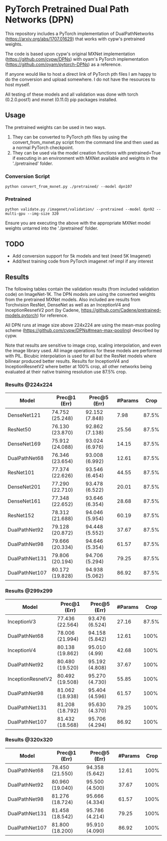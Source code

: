# PyTorch Pretrained Dual Path Networks (DPN)

This repository includes a PyTorch implementation of DualPathNetworks (https://arxiv.org/abs/1707.01629) that works with cypw's pretrained weights. 

The code is based upon cypw's original MXNet implementation (https://github.com/cypw/DPNs) with oyam's PyTorch implementation (https://github.com/oyam/pytorch-DPNs) as a reference.

If anyone would like to host a direct link of PyTorch pth files I am happy to do the conversion and upload somewhere. I do not have the resources to host myself.

All testing of these models and all validation was done with torch (0.2.0.post1) and mxnet (0.11.0) pip packages installed. 

## Usage

The pretrained weights can be used in two ways. 

1. They can be converted to PyTorch pth files by using the convert_from_mxnet.py script from the command line and then used as a normal PyTorch checkpoint.
2. They can be used via the model creation functions with pretrained=True if executing in an environment with MXNet available and weights in the './pretrained' folder.

### Conversion Script

    python convert_from_mxnet.py ./pretrained/ --model dpn107
    
### Pretrained 

    python validate.py /imagenet/validation/ --pretrained --model dpn92 --multi-gpu --img-size 320

Ensure you are executing the above with the appropriate MXNet model weights untarred into the './pretrained' folder.

## TODO

* Add conversion support for 5k models and test (need 5K Imagenet)
* Add/test training code from PyTorch imagenet ref impl if any interest

## Results

The following tables contain the validation results (from included validation code) on ImageNet-1K. The DPN models are using the converted weights from the pretrained MXNet models. Also included are results from Torchvision ResNet, DenseNet as well as an InceptionV4 and InceptionResnetV2 port (by Cadene, https://github.com/Cadene/pretrained-models.pytorch) for reference. 

All DPN runs at image size above 224x224 are using the mean-max pooling scheme (https://github.com/cypw/DPNs#mean-max-pooling) described by cypw.

Note that results are sensitive to image crop, scaling interpolation, and even the image library used. All image operations for these models are performed with PIL. Bicubic interpolation is used for all but the ResNet models where bilinear produced better results. Results for InceptionV4 and InceptionResnetV2 where better at 100% crop, all other networks being evaluated at their native training resolution use 87.5% crop.

### Results @224x224

|Model   | Prec@1 (Err)   | Prec@5 (Err)   | #Params   | Crop  |
|---|---|---|---|---|
| DenseNet121 | 74.752 (25.248)  | 92.152 (7.848)  | 7.98  | 87.5%  |
| ResNet50 | 76.130 (23.870) | 92.862 (7.138) |	25.56 | 87.5% |
| DenseNet169 |	75.912 (24.088) | 93.024 (6.976) | 14.15 | 87.5% |
| DualPathNet68 | 76.346 (23.654) | 93.008 (6.992) | 12.61 | 87.5% |
| ResNet101 | 77.374 (22.626) | 93.546 (6.454) | 44.55 | 87.5% |
| DenseNet201 | 77.290 (22.710) | 93.478 (6.522) | 20.01 | 87.5% |
| DenseNet161 | 77.348 (22.652) | 93.646 (6.354) | 28.68 | 87.5% |
| ResNet152 | 78.312 (21.688) | 94.046 (5.954) | 60.19 | 87.5% |
| DualPathNet92 | 79.128 (20.872) | 94.448 (5.552) | 37.67 | 87.5% |
| DualPathNet98 | 79.666 (20.334) | 94.646 (5.354) | 61.57 | 87.5% |
| DualPathNet131 | 79.806 (20.194) | 94.706 (5.294) | 79.25 | 87.5% |
| DualPathNet107 | 80.172 (19.828) | 94.938 (5.062) | 86.92 | 87.5% |

### Results @299x299

|Model   | Prec@1 (Err)   | Prec@5 (Err)   | #Params   | Crop  |
|---|---|---|---|---|
| InceptionV3 | 77.436 (22.564) | 93.476 (6.524) | 27.16 | 87.5% |
| DualPathNet68 | 78.006 (21.994) | 94.158 (5.842) | 12.61 | 100% |
| InceptionV4 | 80.138 (19.862) | 95.010 (4.99) | 42.68 | 100% |
| DualPathNet92 | 80.480 (19.520) | 95.192 (4.808) | 37.67 | 100% |
| InceptionResnetV2 | 80.492 (19.508) | 95.270 (4.730) | 55.85 | 100% |
| DualPathNet98 | 81.062 (18.938) | 95.404 (4.596) | 61.57 | 100% |
| DualPathNet131 | 81.208 (18.792) | 95.630 (4.370) | 79.25 | 100% |
| DualPathNet107 | 81.432 (18.568) | 95.706 (4.294) | 86.92 | 100% |

### Results @320x320

|Model   | Prec@1 (Err)   | Prec@5 (Err)   | #Params   | Crop  |
|---|---|---|---|---|
| DualPathNet68 | 78.450 (21.550) | 94.358 (5.642) | 12.61 | 100% |
| DualPathNet92 | 80.960 (19.040) | 95.500 (4.500) | 37.67 | 100% |
| DualPathNet98 | 81.276 (18.724) | 95.666 (4.334) | 61.57 | 100% |
| DualPathNet131 | 81.458 (18.542) | 95.786 (4.214) | 79.25 | 100% |
| DualPathNet107 | 81.800 (18.200) | 95.910 (4.090) | 86.92 | 100% |

